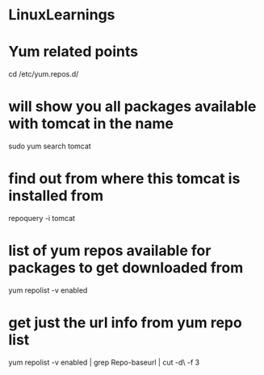 # LinuxLearnings
# Yum related points
cd /etc/yum.repos.d/

# will show you all packages available with tomcat in the name
sudo yum search tomcat

# find out from where this tomcat is installed from
repoquery -i tomcat
 
# list of yum repos available for packages to get downloaded from
yum repolist -v enabled

# get just the url info from yum repo list
yum repolist -v enabled | grep Repo-baseurl | cut -d\  -f 3
